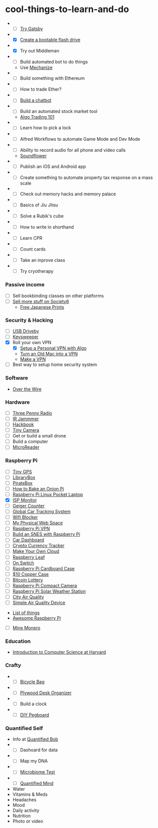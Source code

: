 # cool-things-to-learn-and-do

- - [ ] [Try Gatsby](https://www.gatsbyjs.org/blog/2017-12-06-gatsby-plus-contentful-plus-netlify/)
- - [x] [Create a bootable flash drive](https://docs.kali.org/downloading/kali-linux-live-usb-install)
- - [x] Try out Middleman
- - [ ] Build automated bot to do things
  - Use [Mechanize](https://github.com/sparklemotion/mechanize)
- - [ ] Build something with Ethereum
- - [ ] How to trade Ether?
- - [ ] [Build a chatbot](https://github.com/botui/botui)
- - [ ] Build an automated stock market tool
  - [Algo Trading 101](https://algotrading101.com/)
- - [ ] Learn how to pick a lock
- - [ ] Alfred Workflows to automate Game Mode and Dev Mode
- - [ ] Ability to record audio for all phone and video calls
  - [Soundflower](https://github.com/mattingalls/Soundflower)
- - [ ] Publish an iOS and Android app
- - [ ] Create something to automate property tax response on a mass scale
- - [ ] Check out memory hacks and memory palace
- - [ ] Basics of Jiu Jitsu
- - [ ] Solve a Rubik's cube
- - [ ] How to write in shorthand
- - [ ] Learn CPR
- - [ ] Count cards
- - [ ] Take an inprove class
- - [ ] Try cryotherapy

### Passive income
  - [ ] Sell bookbinding classes on other platforms
  - [ ] [Sell more stuff on Society6](https://www.skillshare.com/classes/Creating-Art-that-Sells-A-Working-Artist%E2%80%99s-Guide/2139207703?via=browse-rating-all-layout-grid)
    - [Free Japanese Prints](https://www.loc.gov/collections/japanese-fine-prints-pre-1915/about-this-collection/)

### Security & Hacking
- [ ] [USB Driveby](http://samy.pl/usbdriveby/)
- [ ] [Keysweeper](https://samy.pl/keysweeper/)
- [x] Roll your own VPN
  - [x] [Setup a Personal VPN with Algo](https://github.com/trailofbits/algo)
  - [Turn an Old Mac into a VPN](https://lifehacker.com/turn-an-old-mac-into-a-cheap-vpn-with-os-x-server-1743411938)
  - [Make a VPN](https://lifehacker.com/5900969/build-your-own-vpn-to-pimp-out-your-gaming-streaming-remote-access-and-oh-yeah-security)
- [ ] Best way to setup home security system

### Software
- [Over the Wire](http://overthewire.org/)

### Hardware
- [ ] [Three Penny Radio](http://scitoys.com/scitoys/scitoys/radio/three_penny/three_penny.html)
- [ ] [IR Jammmer](http://www.instructables.com/id/IR-Remote-Control-Jammer/)
- [ ] [Hackbook](https://www.pine64.org/?page_id=3707)
- [ ] [Tiny Camera](https://www.amazon.com/ZOTER-Camera-Pinhole-Security-Surveillance/dp/B071NZ4XPX/ref=as_li_ss_tl?s=photo&ie=UTF8&qid=1501862550&sr=1-2&keywords=screw+camera&linkCode=sl1&tag=bngbng-20&linkId=df2bbf81ab7120635475371cd18ebd0a)
- [ ] Get or build a small drone
- [ ] Build a computer
- [ ] [MicroReader](https://hackaday.io/project/532-microreader)

### Raspberry Pi
- [ ] [Tiny GPS](http://makezine.com/projects/make-37/gps-cat-tracker-2/)
- [ ] [LibraryBox](http://makezine.com/projects/make-37/librarybox/)
- [ ] [PirateBox](http://www.instructables.com/id/Raspberry-Pi-PirateBox/)
- [ ] [How to Bake an Onion Pi](http://makezine.com/projects/make-36-boards/how-to-bake-an-onion-pi/)
- [ ] [Raspberry Pi Linux Pocket Laptop](http://makezine.com/projects/build-raspberry-pi-powered-linux-laptop-that-fits-your-pocket/)
- [x] [ISP Monitor](http://makezine.com/projects/send-ticket-isp-when-your-internet-drops/)
- [ ] [Geiger Counter](http://makezine.com/projects/geiger-counter-kit/)
- [ ] [Global Car Tracking System](http://www.instructables.com/id/Athena-The-Global-Car-Tracking-System/)
- [ ] [Wifi Blocker](https://hackaday.io/project/9333-weekend-on-the-dark-side/details)
- [ ] [My Physical Web Space](http://www.instructables.com/id/My-Physical-Web-Space/)
- [ ] [Raspberry Pi VPN](http://makezine.com/projects/browse-anonymously-with-a-diy-raspberry-pi-vpntor-router/?utm_source=feedburner&utm_medium=%24%7Bfeed%7D&utm_campaign=Feed%3A+%24%7Bmakezineonline%7D+%28%24%7BMAKE%7D%29&utm_content=%24%7BGoogleReader%7D)
- [ ] [Build an SNES with Raspberry Pi](http://makezine.com/projects/build-retro-gaming-console-raspberry-pi/)
- [ ] [Car Dashboard](http://makezine.com/2015/06/29/makers-dashboard/)
- [ ] [Crypto Currency Tracker](http://makezine.com/projects/make-43/crypto-currency-tracker/)
- [ ] [Make Your Own Cloud](http://makezine.com/2013/11/12/make-your-own-cloud-with-raspberry-pi-and-arkos/)
- [ ] [Raspberry Leaf](http://www.doctormonk.com/2013/02/raspberry-pi-and-breadboard-raspberry.html)
- [ ] [On Switch](http://www.doctormonk.com/2017/01/on-switch-for-raspberry-pi.html)
- [ ] [Raspberry Pi Cardboard Case](http://www.instructables.com/id/Design-Modelling-your-own-Raspberry-Pi-case-out-/)
- [ ] [$10 Copper Case](http://www.instructables.com/id/Easy-10-Copper-Raspberry-Pi-Case/)
- [ ] [Bitcoin Lottery](http://www.instructables.com/id/DIY-Bitcoin-Lottery-With-Raspberry-Pi/)
- [ ] [Raspberry Pi Compact Camera](http://www.instructables.com/id/Raspberry-Pi-Compact-Camera/)
- [ ] [Raspberry Pi Solar Weather Station](http://www.instructables.com/id/Raspberry-Pi-Solar-Weather-Station/)
- [ ] [City Air Quality](https://hackaday.io/project/8334-city-air-quality)
- [ ] [Simple Air Quality Device](https://airquality406.wordpress.com/instructions/)
- [List of things](http://www.itpro.co.uk/mobile/21862/raspberry-pi-top-29-projects-to-try-yourself)
- [Awesome Raspberry Pi](https://github.com/thibmaek/awesome-raspberry-pi)
- [ ] [Mine Monero](https://andypi.co.uk/2017/07/01/mining-monero-xmr-crypto-currency-on-raspberry-pi/)

### Education
- [Introduction to Computer Science at Harvard](https://www.edx.org/course/introduction-computer-science-harvardx-cs50x#.U7CIk7GO3Ya)

### Crafty
- - [ ] [Bicycle Bag](https://www.pinterest.com/pin/471470654722749100/)
- - [ ] [Plywood Desk Organizer](http://www.hometreeatlas.com/5466/diy-organization-bloks-made-out-of-plywood-bedroom-and-desk-editions/)
- - [ ] Build a clock
- - [ ] [DIY Pegboard](https://www.pinterest.com/pin/471470654731554566/)

### Quantified Self
- Info at [Quantified Bob](https://www.quantifiedbob.com/)
- - [ ] Dashoard for data
- - [ ] Map my DNA
- - [ ] [Microbiome Test](https://ubiome.com/)
- - [ ] [Quantified Mind](http://www.quantified-mind.com/)
- Water
- Vitamins & Meds
- Headaches
- Mood
- Daily activity
- Nutrition
- Photo or video
